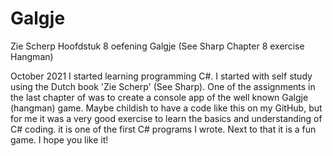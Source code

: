 # Galgje

Zie Scherp Hoofdstuk 8 oefening Galgje
(See Sharp Chapter 8 exercise Hangman)

October 2021 I started learning programming C#. I started with self study using the Dutch book 'Zie Scherp' (See Sharp). One of the assignments in the last chapter of was to create a console app of the well known Galgje (hangman) game. Maybe childish to have a code like this on my GitHub, but for me it was a very good exercise to learn the basics and understanding of C# coding. it is one of the first C# programs I wrote. Next to that it is a fun game. I hope you like it!
